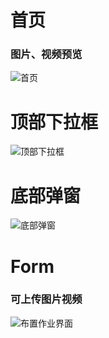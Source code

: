 # 首页 
### 图片、视频预览
![首页](https://upload-images.jianshu.io/upload_images/1009301-aeb4eab2ee8e0661.png?imageMogr2/auto-orient/strip%7CimageView2/2/w/1240)

# 顶部下拉框
![顶部下拉框](https://upload-images.jianshu.io/upload_images/1009301-f9c3cfe479f52bac.png?imageMogr2/auto-orient/strip%7CimageView2/2/w/1240)

# 底部弹窗
![底部弹窗](https://upload-images.jianshu.io/upload_images/1009301-18f84786f25ff9c5.png?imageMogr2/auto-orient/strip%7CimageView2/2/w/1240)
# Form
### 可上传图片视频
![布置作业界面](https://upload-images.jianshu.io/upload_images/1009301-3606cf4447cbe34c.png?imageMogr2/auto-orient/strip%7CimageView2/2/w/1240)
